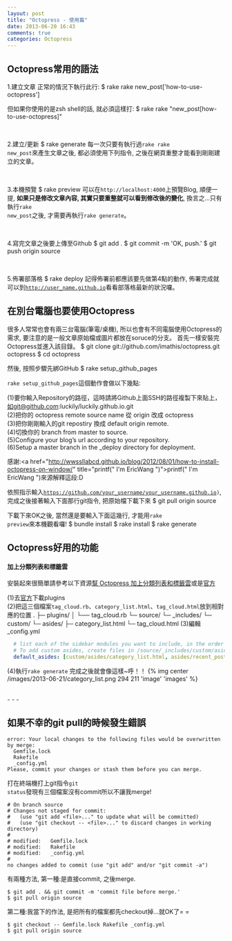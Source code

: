 ```yaml
---
layout: post
title: "Octopress - 使用篇"
date: 2013-06-20 16:43
comments: true
categories: Octopress
---
```


## Octopress常用的語法

1.建立文章
   正常的情況下執行此行:
	$ rake rake new_post['how-to-use-octopress']

   但如果你使用的是zsh shell的話, 就必須這樣打:
	$ rake rake "new_post[how-to-use-octopress]"

<br />
<!--more-->


2.建立/更新
	$ rake generate
   每一次只要有執行過<code>rake rake new_post</code>來產生文章之後, 都必須使用下列指令, 之後在網頁重整才能看到剛剛建立的文章。

<br />


3.本機預覽
	$ rake preview
   可以在<code>http://localhost:4000</code>上預覽Blog, 順便一提, **如果只是修改文章內容, 其實只要重整就可以看到修改後的變化**, 換言之...只有執行<code>rake new_post</code>之後, 才需要再執行<code>rake generate</code>。


<br />

4.寫完文章之後要上傳至Github
	$ git add .
	$ git commit -m 'OK, push.'
	$ git push origin source


<br />

5.佈署部落格
	$ rake deploy
   記得佈署前都應該要先做第4點的動作, 佈署完成就可以到<code>http://user_name.github.io</code>看看部落格最新的狀況囉。



## 在別台電腦也要使用Octopress

   很多人常常也會有兩三台電腦(筆電/桌機), 所以也會有不同電腦使用Octopress的需求, 要注意的是一般文章原始檔或圖片都放在soruce的分支。
   首先一樣安裝完Octopress並進入該目錄。
	$ git clone git://github.com/imathis/octopress.git octopress
	$ cd octopress

   然後, 按照步驟先綁GitHub
	$ rake setup_github_pages

   <code>rake setup_github_pages</code>這個動作會做以下幾點:

   (1)要你輸入Repository的路徑，這時請將Github上面SSH的路徑複製下來貼上，如git@github.com:luckily/luckily.github.io.git<br />
   (2)把你的 octopress remote source name 從 origin 改成 octopress<br />
   (3)把你剛剛輸入的git repostiry 換成 default origin remote.<br />
   (4)切換你的 branch from master to source.<br />
   (5)Configure your blog’s url according to your repository.<br />
   (6)Setup a master branch in the _deploy directory for deployment.<br />
   
   感謝:<a href="http://wwssllabcd.github.io/blog/2012/08/01/how-to-install-octopress-on-window/" title="printf(" I'm EricWang ")">printf(" I'm EricWang ")</a>來源解釋這段:D

   依照指示輸入<code>https://github.com/your_username/your_username.github.io)</code>, 完成之後接著輸入下面那行git指令, 把原始檔下載下來
	$ git pull origin source

   下載下來OK之後, 當然還是要輸入下面這幾行, 才能用<code>rake preview</code>來本機觀看囉!
	$ bundle install
	$ rake install
	$ rake generate


## Octopress好用的功能

#### 加上分類列表和標籤雲


安裝起來很簡單請參考以下資源<a href="http://gibuloto.com/blog/octopress-categories-tag-cloud/">幫 Octopress 加上分類列表和標籤雲</a>或是<a href="https://github.com/tokkonopapa/octopress-tagcloud">官方</a>

(1)去<a href="https://github.com/tokkonopapa/octopress-tagcloud">官方</a>下載plugins<br />
(2)把這三個檔案<code>tag_cloud.rb</code>、<code>category_list.html</code>、<code>tag_cloud.html</code>放到相對應的位置
    .
    ├─ plugins/
    │  └── tag_cloud.rb
    └─ source/
       └─ _includes/
          └─ custom/
             └─ asides/
                ├─ category_list.html
                └─ tag_cloud.html
(3)編輯_config.yml
``` yml
  # list each of the sidebar modules you want to include, in the order you want them to appear.
  # To add custom asides, create files in /source/_includes/custom/asides/ and add them to the list like 'custom/asides/custom_aside_name.html'
  default_asides: [custom/asides/category_list.html, asides/recent_posts.html, asides/github.html, asides/delicious.html, asides/pinboard.html, asides/googleplus.html]
```
(4)執行<code>rake generate</code> 
完成之後就會像這樣~呼！！
{% img center /images/2013-06-21/category_list.png 294 211 'image' 'images' %}







<br />
- - -
<br />

## 如果不幸的git pull的時候發生錯誤

    error: Your local changes to the following files would be overwritten by merge:
      Gemfile.lock
      Rakefile
      _config.yml
    Please, commit your changes or stash them before you can merge.

打在終端機打上git指令<code>git status</code>發現有三個檔案沒有commit所以不讓我merge!

    # On branch source
    # Changes not staged for commit:
    #   (use "git add <file>..." to update what will be committed)
    #   (use "git checkout -- <file>..." to discard changes in working directory)
    #
    # modified:   Gemfile.lock
    # modified:   Rakefile
    # modified:   _config.yml
    #
    no changes added to commit (use "git add" and/or "git commit -a")

有兩種方法, 第一種:是直接commit, 之後merge.

    $ git add . && git commit -m 'commit file before merge.'
    $ git pull origin source

第二種:我當下的作法, 是把所有的檔案都先checkout掉...就OK了= =

    $ git checkout -- Gemfile.lock Rakefile _config.yml
    $ git pull origin source



